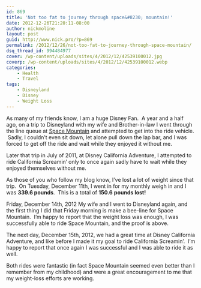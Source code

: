 ```yaml
---
id: 869
title: 'Not too fat to journey through space&#8230; mountain!'
date: 2012-12-26T21:20:11-08:00
author: nickmoline
layout: post
guid: http://www.nick.pro/?p=869
permalink: /2012/12/26/not-too-fat-to-journey-through-space-mountain/
dsq_thread_id: 994484977
cover: /wp-content/uploads/sites/4/2012/12/42539100012.jpg
coverp: /wp-content/uploads/sites/4/2012/12/42539100012.webp
categories:
    - Health
    - Travel
tags:
    - Disneyland
    - Disney
    - Weight Loss
---
```

As many of my friends know, I am a huge Disney Fan.  A year and a half ago, on a trip to Disneyland with my wife and Brother-in-law I went through the line queue at <a title="Space Mountain - Tomorrowland - Disneyland" href="http://disneyland.disney.go.com/disneyland/space-mountain/" target="_blank">Space Mountain</a> and attempted to get into the ride vehicle.  Sadly, I couldn&#8217;t even sit down, let alone pull down the lap bar, and I was forced to get off the ride and wait while they enjoyed it without me.

<!--more-->

Later that trip in July of 2011, at Disney California Adventure, I attempted to ride California Screamin&#8217; only to once again sadly have to wait while they enjoyed themselves without me.

As those of you who follow my blog know, I&#8217;ve lost a lot of weight since that trip.  On Tuesday, December 11th, I went in for my monthly weigh in and I was **339.6 pounds**.  This is a total of **150.6** **pounds lost!**

<amp-img  src="{{ site.baseurl }}/wp-content/uploads/sites/4/2012/12/425391000121.webp" alt="Nick Rides Space Mountain" title="Nick Rides Space Mountain" width="1024" height="1536" layout="responsive" lightbox>
    <amp-img fallback src="{{ site.baseurl }}/wp-content/uploads/sites/4/2012/12/425391000121.jpg" alt="Nick Rides Space Mountain" title="Nick Rides Space Mountain" width="1024" height="1536" layout="responsive" lightbox></amp-img>
</amp-img>

Friday, December 14th, 2012 My wife and I went to Disneyland again, and the first thing I did that Friday morning is make a bee-line for Space Mountain.  I&#8217;m happy to report that the weight loss was enough, I was successfully able to ride Space Mountain, and the proof is above.

The next day, December 15th, 2012, we had a great time at Disney California Adventure, and like before I made it my goal to ride California Screamin&#8217;.  I&#8217;m happy to report that once again I was successful and I was able to ride it as well.

<amp-img  src="{{ site.baseurl }}/wp-content/uploads/sites/4/2012/12/42539100072.webp" alt="Nick Rides California Screamin" title="Nick Rides California Screamin" width="1024" height="1536" layout="responsive" lightbox>
    <amp-img fallback src="{{ site.baseurl }}/wp-content/uploads/sites/4/2012/12/42539100072.jpg" alt="Nick Rides California Screamin" title="Nick Rides California Screamin" width="1024" height="1536" layout="responsive" lightbox></amp-img>
</amp-img>

Both rides were fantastic (in fact Space Mountain seemed even better than I remember from my childhood) and were a great encouragement to me that my weight-loss efforts are working.